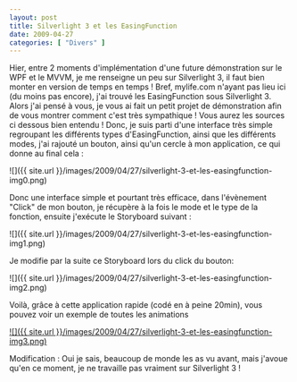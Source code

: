 ```yaml
---
layout: post
title: Silverlight 3 et les EasingFunction
date: 2009-04-27
categories: [ "Divers" ]
---
```


Hier, entre 2 moments d'implémentation d'une future démonstration sur le WPF et le MVVM, je me renseigne un peu sur Silverlight 3, il faut bien monter en version de temps en temps ! Bref, mylife.com n'ayant pas lieu ici (du moins pas encore), j'ai trouvé les EasingFunction sous Silverlight 3. Alors j'ai pensé à vous, je vous ai fait un petit projet de démonstration afin de vous montrer comment c'est très sympathique ! Vous aurez les sources ci dessous bien entendu ! Donc, je suis parti d'une interface très simple regroupant les différents types d'EasingFunction, ainsi que les différents modes, j'ai rajouté un bouton, ainsi qu'un cercle à mon application, ce qui donne au final cela :

![]({{ site.url }}/images/2009/04/27/silverlight-3-et-les-easingfunction-img0.png)

Donc une interface simple et pourtant très efficace, dans l'évènement "Click" de mon bouton, je récupère à la fois le mode et le type de la fonction, ensuite j'exécute le Storyboard suivant :

![]({{ site.url }}/images/2009/04/27/silverlight-3-et-les-easingfunction-img1.png)

Je modifie par la suite ce Storyboard lors du click du bouton:

![]({{ site.url }}/images/2009/04/27/silverlight-3-et-les-easingfunction-img2.png)

Voilà, grâce à cette application rapide (codé en à peine 20min), vous pouvez voir un exemple de toutes les animations

[![]({{ site.url }}/images/2009/04/27/silverlight-3-et-les-easingfunction-img3.png)](http://cid-27033cda87e10205.skydrive.live.com/self.aspx/Blog/DemoEasingFunction.zip)

Modification : Oui je sais, beaucoup de monde les as vu avant, mais j'avoue qu'en ce moment, je ne travaille pas vraiment sur Silverlight 3 !